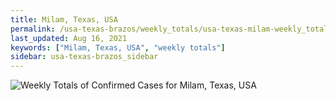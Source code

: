 ```yaml
---
title: Milam, Texas, USA
permalink: /usa-texas-brazos/weekly_totals/usa-texas-milam-weekly_totals.html
last_updated: Aug 16, 2021
keywords: ["Milam, Texas, USA", "weekly totals"]
sidebar: usa-texas-brazos_sidebar
---
```


![Weekly Totals of Confirmed Cases for Milam, Texas, USA](/covid_tracker/images/graphs/usa-texas-milam-weekly_totals_graph.png)
